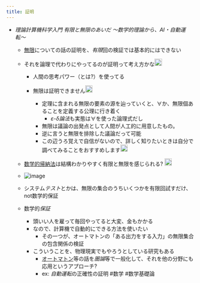 ```yaml
---
title: 証明
---
```


* *理論計算機科学入門 有限と無限のあいだ 〜数学的理論から、AI・自動運転〜*
  * [無限](%E7%84%A1%E9%99%90.md)についての話の証明を、*有限*回の検証では基本的にはできない
  
  * それを論理で代わりにやってるのが証明って考え方かな<img src='https://scrapbox.io/api/pages/blu3mo-public/blu3mo/icon' alt='blu3mo.icon' height="19.5"/>
    
    * 人間の思考パワー（とは?）を使ってる
    * 無限は証明できません<img src='https://scrapbox.io/api/pages/blu3mo-public/takker/icon' alt='takker.icon' height="19.5"/>

      * 定理に含まれる無限の要素の源を辿っていくと、$\forall$か、無限個あることを定義する公理に行き着く
        * *ε-δ論法*も実態は$\forall$を使った論理式だし
      * 無限は議論の出発点として人間が人工的に用意したもの。
      * 逆に言うと無限を排除した議論だって可能
      * この辺うろ覚えで自信がないので、詳しく知りたいときは自分で調べてみることをおすすめします<img src='https://scrapbox.io/api/pages/blu3mo-public/takker/icon' alt='takker.icon' height="19.5"/>
  * [数学的帰納法](%E6%95%B0%E5%AD%A6%E7%9A%84%E5%B8%B0%E7%B4%8D%E6%B3%95.md)は結構わかりやすく有限と無限を感じられる? <img src='https://scrapbox.io/api/pages/blu3mo-public/blu3mo/icon' alt='blu3mo.icon' height="19.5"/>
  
  * ![image](https://gyazo.com/5b8d2d54488466c24ee910ba3f5fa689/thumb/1000)
  
  * システム*テスト*とかは、無限の集合のうちいくつかを有限回試すだけ、not数学的保証
  
  * 数学的*保証*
    
    * 頭いい人を雇って毎回やってると大変、金もかかる
    * なので、計算機で自動的にできる方法を使いたい
      * その一つが、オートマトンの「ある出力をする入力」の無限集合の包含関係の検証
    * こういうことを、物理現実でもやろうとしている研究もある
      * [オートマトン](%E3%82%AA%E3%83%BC%E3%83%88%E3%83%9E%E3%83%88%E3%83%B3.md)等の話を*圏論*等で一般化して、それを他の分野にも応用というアプローチ?
      * ex: *自動運転*の正確性の証明
        \#数学 #数学基礎論
